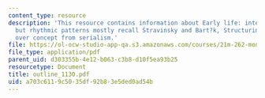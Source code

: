 ```yaml
---
content_type: resource
description: 'This resource contains information about Early life: interest in Schoenberg,
  but rhythmic patterns mostly recall Stravinsky and Bart?k, Structuring time:a left
  over concept from serialism.'
file: https://ol-ocw-studio-app-qa.s3.amazonaws.com/courses/21m-262-modern-music-1900-1960-fall-2006/a703c6119c5035df92b83e5ded0ad54b_outline_1130.pdf
file_type: application/pdf
parent_uid: d303355b-4e12-b063-c3b8-d10f5ea93b25
resourcetype: Document
title: outline_1130.pdf
uid: a703c611-9c50-35df-92b8-3e5ded0ad54b
---
```

